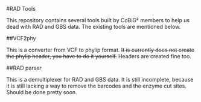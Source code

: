 #RAD Tools


This repository contains several tools built by CoBiG² members to help us dead with RAD and GBS data.
The existing tools are mentioned below.

##VCF2phy

This is a converter from VCF to phylip format. ~~It is currently does not create the phylip header, you have to do it yourself.~~ Headers are created fine too.

##RAD parser

This is a demultiplexer for RAD and GBS data. It is still incomplete, because it is still lacking a way to remove the barcodes and the enzyme cut sites. Should be done pretty soon.

